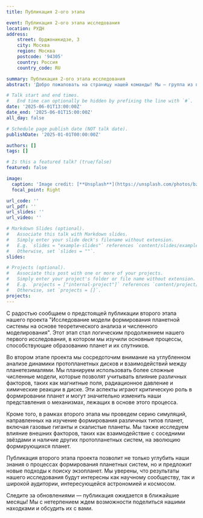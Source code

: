 ```yaml
---
title: Публикация 2-ого этапа

event: Публикация 2-ого этапа исследования
location: РУДН
address:
    street: Орджоникидзе, 3
    city: Москва
    region: Москва
    postcode: '94305'
    country: Россия
    country_code: RU

summary: Публикация 2-ого этапа исследования
abstract: 'Добро пожаловать на страницу нашей команды! Мы — группа из пяти увлеченных исследователей, объединенных общей целью: изучение модели формирования планетной системы на основе теоретического анализа и численного моделирования. Наша работа направлена на понимание процессов, которые привели к образованию планет, их спутников и других небесных тел в нашей и других звездных системах.'

# Talk start and end times.
#   End time can optionally be hidden by prefixing the line with `#`.
date: '2025-06-01T13:00:00Z'
date_end: '2025-06-01T15:00:00Z'
all_day: false

# Schedule page publish date (NOT talk date).
publishDate: '2025-01-01T00:00:00Z'

authors: []
tags: []

# Is this a featured talk? (true/false)
featured: false

image:
  caption: 'Image credit: [**Unsplash**](https://unsplash.com/photos/bzdhc5b3Bxs)'
  focal_point: Right

url_code: ''
url_pdf: ''
url_slides: ''
url_video: ''

# Markdown Slides (optional).
#   Associate this talk with Markdown slides.
#   Simply enter your slide deck's filename without extension.
#   E.g. `slides = "example-slides"` references `content/slides/example-slides.md`.
#   Otherwise, set `slides = ""`.
slides:

# Projects (optional).
#   Associate this post with one or more of your projects.
#   Simply enter your project's folder or file name without extension.
#   E.g. `projects = ["internal-project"]` references `content/project/deep-learning/index.md`.
#   Otherwise, set `projects = []`.
projects:
---
```


С радостью сообщаем о предстоящей публикации второго этапа нашего проекта "Исследование модели формирования планетной системы на основе теоретического анализа и численного моделирования". Этот этап стал логическим продолжением нашего первого исследования, в котором мы изучили основные процессы, способствующие образованию планет и их спутников.

Во втором этапе проекта мы сосредоточим внимание на углубленном анализе динамики протопланетных дисков и взаимодействий между планетезималями. Мы планируем использовать более сложные численные модели, которые позволят учитывать влияние различных факторов, таких как магнитные поля, радиационное давление и химические реакции в диске. Эти аспекты играют критическую роль в формировании планет и могут значительно изменить наши представления о механизмах, лежащих в основе этого процесса.

Кроме того, в рамках второго этапа мы проведем серию симуляций, направленных на изучение формирования различных типов планет, включая газовые гиганты и скалистые планеты. Мы также исследуем влияние внешних факторов, таких как взаимодействие с соседними звёздами и наличие других протопланетных систем, на эволюцию формирующихся планет.

Публикация второго этапа проекта позволит не только углубить наши знания о процессах формирования планетных систем, но и предложит новые подходы к поиску экзопланет. Мы уверены, что результаты нашего исследования будут интересны как научному сообществу, так и широкой аудитории, интересующейся астрономией и космосом.

Следите за обновлениями — публикация ожидается в ближайшие месяцы! Мы с нетерпением ждем возможности поделиться нашими находками и обсудить их с вами.
